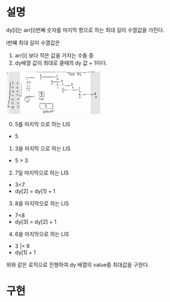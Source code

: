 # 설명

dy[i]는 arr[i]번째 숫자를 마지막 항으로 하는 최대 길이 수열값을 가진다. 

i번째 최대 길이 수열값은 
1. arr[i] 보다 작은 값을 가지는 수들 중
2. dy배열 값이 최대로 클때의 dy 값 + 1이다.

<img src ="https://github.com/steadykyu/TIL/blob/master/Algorithm/%EC%9E%90%EB%B0%94%EC%95%8C%EA%B3%A0%EB%A6%AC%EC%A6%98_%EC%9D%B8%ED%94%84%EB%9F%B0/9.GreedyAlgorithm/img/3_1.png" width="50%" height="50%">

0. 5를 마지막 으로 하는 LIS
+ 5
1. 3을 마지막 으로 하는 LIS
+ 5 \> 3
2. 7일 마지막으로 하는 LIS
+ 3\<7
+ dy[2] = dy[1] + 1
3. 8을 마지막으로 하는 LIS
+ 7\<8
+ dy[3] = dy[2] + 1

4. 6을 마지막으로 하는 LIS
+ 3 |< 6 
+ dy[1] + 1

위와 같은 로직으로 진행하여 dy 배열의 value중 최대값을 구한다. 

# 구현 